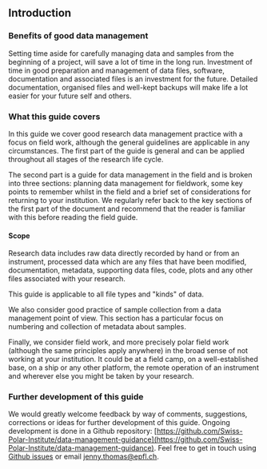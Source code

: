 
## Introduction

### Benefits of good data management

Setting time aside for carefully managing data and samples from the beginning of a project, will save a lot of time in the long run. Investment of time in good preparation and management of data files, software, documentation and associated files is an investment for the future. Detailed documentation, organised files and well-kept backups will make life a lot easier for your future self and others.

### What this guide covers

In this guide we cover good research data management practice with a focus on field work, although the general guidelines are applicable in any circumstances. The first part of the guide is general and can be applied throughout all stages of the research life cycle. 

The second part is a guide for data management in the field and is broken into three sections: planning data management for fieldwork, some key points to remember whilst in the field and a brief set of considerations for returning to your institution. We regularly refer back to the key sections of the first part of the document and recommend that the reader is familiar with this before reading the field guide.

#### Scope

Research data includes raw data directly recorded by hand or from an instrument, processed data which are any files that have been modified, documentation, metadata, supporting data files, code, plots and any other files associated with your research. 

This guide is applicable to all file types and "kinds" of data. 

We also consider good practice of sample collection from a data management point of view. This section has a particular focus on numbering and collection of metadata about samples.

Finally, we consider field work, and more precisely polar field work (although the same principles apply anywhere) in the broad sense of not working at your institution. It could be at a field camp, on a well-established base, on a ship or any other platform, the remote operation of an instrument and wherever else you might be taken by your research.

### Further development of this guide

We would greatly welcome feedback by way of comments, suggestions, corrections or ideas for further development of this guide. Ongoing development is done in a Github repository: [https://github.com/Swiss-Polar-Institute/data-management-guidance](https://github.com/Swiss-Polar-Institute/data-management-guidance). Feel free to get in touch using [Github issues](https://github.com/Swiss-Polar-Institute/data-management-guidance/issues) or email [jenny.thomas@epfl.ch](mailto:jenny.thomas@epfl.ch). 
